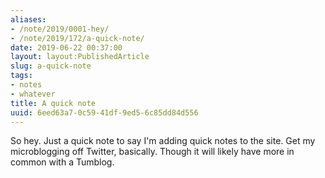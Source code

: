 ```yaml
---
aliases:
- /note/2019/0001-hey/
- /note/2019/172/a-quick-note/
date: 2019-06-22 00:37:00
layout: layout:PublishedArticle
slug: a-quick-note
tags:
- notes
- whatever
title: A quick note
uuid: 6eed63a7-0c59-41df-9ed5-6c85dd84d556
---
```


So hey. Just a quick note to say I'm adding quick notes to the site. Get my
microblogging off Twitter, basically. Though it will likely have more in common
with a Tumblog.